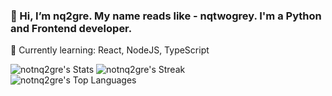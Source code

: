 ### 👋 Hi, I’m nq2gre. My name reads like - nqtwogrey. I'm a Python and Frontend developer.

🌱 Currently learning: React, NodeJS, TypeScript



![notnq2gre's Stats](https://github-readme-stats.vercel.app/api?username=notnq2gre&theme=dark&show_icons=true&hide_border=true&count_private=false)
![notnq2gre's Streak](https://github-readme-streak-stats.herokuapp.com/?user=notnq2gre&theme=dark&hide_border=true)
<br>
![notnq2gre's Top Languages](https://github-readme-stats.vercel.app/api/top-langs/?username=notnq2gre&theme=dark&show_icons=true&hide_border=true&layout=compact)
